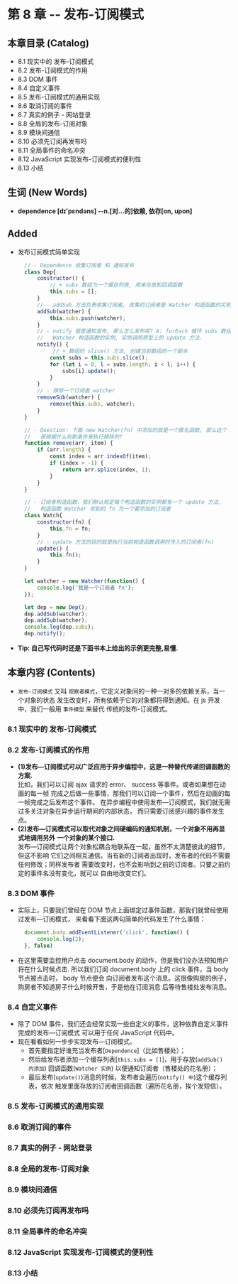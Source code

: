# 第 8 章 -- 发布-订阅模式

## 本章目录 (Catalog)
- 8.1 现实中的 发布-订阅模式
- 8.2 发布-订阅模式的作用
- 8.3 DOM 事件
- 8.4 自定义事件
- 8.5 发布-订阅模式的通用实现
- 8.6 取消订阅的事件
- 8.7 真实的例子 - 网站登录
- 8.8 全局的发布-订阅对象
- 8.9 模块间通信
- 8.10 必须先订阅再发布吗
- 8.11 全局事件的命名冲突
- 8.12 JavaScript 实现发布-订阅模式的便利性
- 8.13 小结


## 生词 (New Words)
- **dependence [dɪ'pɛndəns] --n.[对...的]依赖, 依存[on, upon]**




## Added 
- 发布订阅模式简单实现
  ```js
    // - Dependence 收集订阅者 和 通知发布
    class Dep{
        constructor() {
            // + subs 数组为一个缓存列表, 用来存放和回调函数
            this.subs = [];
        }
        // - addSub 方法负责收集订阅者, 收集的订阅者是 Watcher 构造函数的实例.
        addSub(watcher) {
            this.subs.push(watcher);
        }
        // - notify 就是通知发布, 那么怎么发布呢? A: forEach 循环 subs 数组收集到的
        //   Watcher 构造函数的实例, 实例调用原型上的 update 方法.
        notify() {
             // + 数组的 slice() 方法, 创建当前数组的一个副本
            const subs = this.subs.slice();
            for (let i = 0, l = subs.length; i < l; i++) {
                subs[i].update();
            }
        }
        // - 移除一个订阅者 watcher
        removeSub(watcher) {
            remove(this.subs, watcher);
        }
    }

    // - Question: 下面 new Watcher(fn) 中添加的就是一个匿名函数, 那么这个 item
    //   是根据什么判断条件来执行移除的?
    function remove(arr, item) {
        if (arr.length) {
            const index = arr.indexOf(item);
            if (index > -1) {
                return arr.splice(index, 1);
            }
        }
    }

    // - 订阅者构造函数，我们默认规定每个构造函数的实例都有一个 update 方法,
    //   构造函数 Watcher 收到的 fn 为一个要添加的订阅者
    class Watch{
        constructor(fn) {
            this.fn = fn;
        }
        // - update 方法的目的就是执行当前构造函数调用时传入的订阅者(fn)
        update() {
            this.fn();
        }
    }

    let watcher = new Watcher(function() {
        console.log('我是一个订阅者 fn');
    });

    let dep = new Dep();
    dep.addSub(watcher);
    dep.addSub(watcher);
    console.log(dep.subs);
    dep.notify();
  ```
- **Tip: 自己写代码时还是下面书本上给出的示例更完整,易懂.**

## 本章内容 (Contents)
- `发布-订阅模式` 又叫 `观察者模式`，它定义对象间的一种一对多的依赖关系，当一个对象的状态
  发生改变时，所有依赖于它的对象都将得到通知。在 js 开发中，我们一般用 `事件模型` 来替代
  传统的发布-订阅模式。
### 8.1 现实中的 发布-订阅模式
### 8.2 发布-订阅模式的作用
- **(1)发布—订阅模式可以广泛应用于异步编程中，这是一种替代传递回调函数的方案.**  
  比如，我们可以订阅 ajax 请求的 error、 success 等事件。或者如果想在动画的每一帧
  完成之后做一些事情，那我们可以订阅一个事件，然后在动画的每一帧完成之后发布这个事件。
  在异步编程中使用发布—订阅模式，我们就无需过多关注对象在异步运行期间的内部状态，
  而只需要订阅感兴趣的事件发生点。
- **(2)发布—订阅模式可以取代对象之间硬编码的通知机制，一个对象不用再显式地调用另外**
  **一个对象的某个接口.**   
  发布—订阅模式让两个对象松耦合地联系在一起，虽然不太清楚彼此的细节，但这不影响
  它们之间相互通信。当有新的订阅者出现时，发布者的代码不需要任何修改；同样发布者
  需要改变时，也不会影响到之前的订阅者。只要之前约定的事件名没有变化，就可以
  自由地改变它们。
### 8.3 DOM 事件
- 实际上，只要我们曾经在 DOM 节点上面绑定过事件函数，那我们就曾经使用过发布—订阅模式，
  来看看下面这两句简单的代码发生了什么事情：
  ```js
    document.body.addEventListener('click', function() {
        console.log(2);
    }, false)
  ```
- 在这里需要监控用户点击 document.body 的动作，但是我们没办法预知用户将在什么时候点击.
  所以我们订阅 document.body 上的 click 事件，当 body 节点被点击时， body 节点便会
  向订阅者发布这个消息。这很像购房的例子，购房者不知道房子什么时候开售，于是他在订阅消息
  后等待售楼处发布消息。
### 8.4 自定义事件
- 除了 DOM 事件，我们还会经常实现一些自定义的事件，这种依靠自定义事件完成的发布—订阅模式
  可以用于任何 JavaScript 代码中。
- 现在看看如何一步步实现发布—订阅模式。
    + 首先要指定好谁充当发布者[`Dependence`]（比如售楼处）；
    + 然后给发布者添加一个缓存列表[`this.subs = []`]，用于存放(`addSub() 内添加`)
      回调函数(`Watcher 实例`) 以便通知订阅者（售楼处的花名册）；
    + 最后发布(`update()`)消息的时候，发布者会遍历(`notify() 中`)这个缓存列表，依次
      触发里面存放的订阅者回调函数（遍历花名册，挨个发短信）。
### 8.5 发布-订阅模式的通用实现
### 8.6 取消订阅的事件
### 8.7 真实的例子 - 网站登录
### 8.8 全局的发布-订阅对象
### 8.9 模块间通信
### 8.10 必须先订阅再发布吗
### 8.11 全局事件的命名冲突
### 8.12 JavaScript 实现发布-订阅模式的便利性
### 8.13 小结
